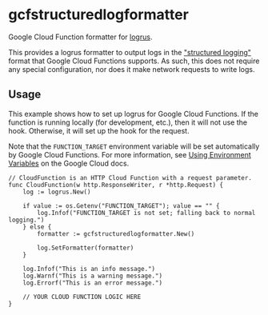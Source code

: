 # gcfstructuredlogformatter
Google Cloud Function formatter for [logrus](https://github.com/sirupsen/logrus).

This provides a logrus formatter to output logs in the ["structured logging"](https://cloud.google.com/logging/docs/structured-logging) format that Google Cloud Functions supports.
As such, this does not require any special configuration, nor does it make network requests to write logs.

## Usage
This example shows how to set up logrus for Google Cloud Functions.
If the function is running locally (for development, etc.), then it will not use the hook.
Otherwise, it will set up the hook for the request.

Note that the `FUNCTION_TARGET` environment variable will be set automatically by Google Cloud Functions.
For more information, see [Using Environment Variables](https://cloud.google.com/functions/docs/env-var) on the Google Cloud docs.

```
// CloudFunction is an HTTP Cloud Function with a request parameter.
func CloudFunction(w http.ResponseWriter, r *http.Request) {
	log := logrus.New()

	if value := os.Getenv("FUNCTION_TARGET"); value == "" {
		log.Infof("FUNCTION_TARGET is not set; falling back to normal logging.")
	} else {
		formatter := gcfstructuredlogformatter.New()

		log.SetFormatter(formatter)
	}

	log.Infof("This is an info message.")
	log.Warnf("This is a warning message.")
	log.Errorf("This is an error message.")

	// YOUR CLOUD FUNCTION LOGIC HERE
}

```
